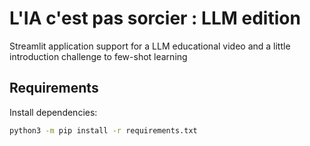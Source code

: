 # L'IA c'est pas sorcier : LLM edition

Streamlit application support for a LLM educational video and a little introduction challenge to few-shot learning

## Requirements

Install dependencies:
```bash
python3 -m pip install -r requirements.txt
```

